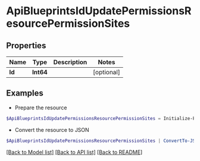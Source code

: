 # ApiBlueprintsIdUpdatePermissionsResourcePermissionSites
## Properties

Name | Type | Description | Notes
------------ | ------------- | ------------- | -------------
**Id** | **Int64** |  | [optional] 

## Examples

- Prepare the resource
```powershell
$ApiBlueprintsIdUpdatePermissionsResourcePermissionSites = Initialize-PSOpenAPIToolsApiBlueprintsIdUpdatePermissionsResourcePermissionSites  -Id null
```

- Convert the resource to JSON
```powershell
$ApiBlueprintsIdUpdatePermissionsResourcePermissionSites | ConvertTo-JSON
```

[[Back to Model list]](../README.md#documentation-for-models) [[Back to API list]](../README.md#documentation-for-api-endpoints) [[Back to README]](../README.md)

